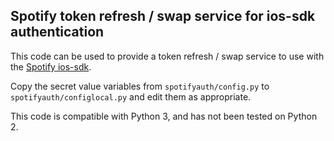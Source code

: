 ## Spotify token refresh / swap service for ios-sdk authentication

This code can be used to provide a token refresh / swap service 
to use with the [Spotify ios-sdk](https://github.com/spotify/ios-sdk).

Copy the secret value variables from ``spotifyauth/config.py`` to ``spotifyauth/configlocal.py``
and edit them as appropriate.

This code is compatible with Python 3, and has not been tested on Python 2.

